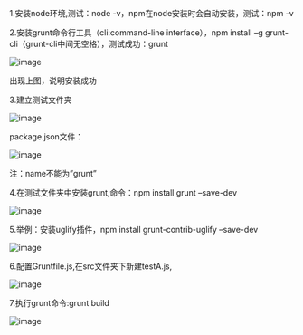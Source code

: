 1.安装node环境,测试：node -v，npm在node安装时会自动安装，测试：npm -v

2.安装grunt命令行工具（cli:command-line interface），npm install –g grunt-cli（grunt-cli中间无空格），测试成功：grunt

![image](https://github.com/warplan/test/blob/master/images/1.png)


出现上图，说明安装成功

3.建立测试文件夹

![image](https://github.com/warplan/test/blob/master/images/2.png)

package.json文件：

![image](https://github.com/warplan/test/blob/master/images/3.png)


注：name不能为”grunt”

4.在测试文件夹中安装grunt,命令：npm install grunt –save-dev

![image](https://github.com/warplan/test/blob/master/images/4.png)

5.举例：安装uglify插件，npm install grunt-contrib-uglify –save-dev

![image](https://github.com/warplan/test/blob/master/images/5.png)

6.配置Gruntfile.js,在src文件夹下新建testA.js,

![image](https://github.com/warplan/test/blob/master/images/6.png)

7.执行grunt命令:grunt build

![image](https://github.com/warplan/test/blob/master/images/7.png)

